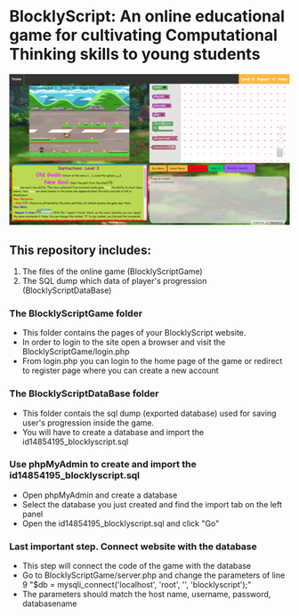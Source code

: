# BlocklyScript: An online educational game for cultivating Computational Thinking skills to young students

![](BlocklyScriptGame/Game/assets/BlocklyGame.png)

## This repository includes:
1. The files of the online game (BlocklyScriptGame)
2. The SQL dump which data of player's progression (BlocklyScriptDataBase)

### The BlocklyScriptGame folder
* This folder contains the pages of your BlocklyScript website.
* In order to login to the site open a browser and visit the BlocklyScriptGame/login.php
* From login.php you can login to the home page of the game or redirect to register page where you can create a new account

### The BlocklyScriptDataBase folder
* This folder contais the sql dump (exported database) used for saving user's progression inside the game.
* You will have to create a database and import the id14854195_blocklyscript.sql

### Use phpMyAdmin to create and import the id14854195_blocklyscript.sql
* Open phpMyAdmin and create a database
* Select the database you just created and find the import tab on the left panel
* Open the id14854195_blocklyscript.sql and click "Go"

### Last important step. Connect website with the database
* This step will connect the code of the game with the database
* Go to BlocklyScriptGame/server.php and change the parameters of line 9 "$db = mysqli_connect('localhost', 'root', '', 'blocklyscript');"
* The parameters should match the host name, username, password, databasename

